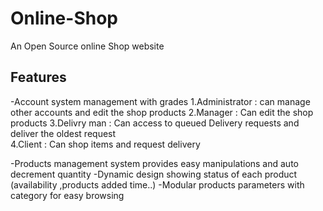 # Online-Shop
An Open Source online Shop website  
## Features
-Account system management with grades
  1.Administrator : can manage other accounts and edit the shop products 
  2.Manager : Can edit the shop products
  3.Delivry man : Can access to queued Delivery requests and deliver the oldest request  
  4.Client : Can shop items and request delivery 

-Products management system provides easy manipulations and auto decrement quantity
-Dynamic design showing status of each product (availability ,products added time..)
-Modular products parameters with category for easy browsing
